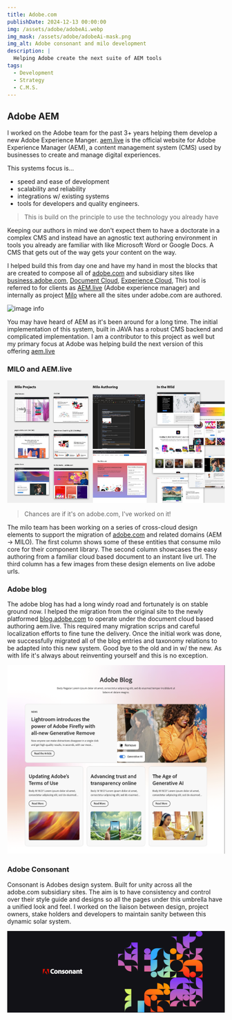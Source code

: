 ```yaml
---
title: Adobe.com
publishDate: 2024-12-13 00:00:00
img: /assets/adobe/adobeAi.webp
img_mask: /assets/adobe/adobeAi-mask.png
img_alt: Adobe consonant and milo development
description: |
  Helping Adobe create the next suite of AEM tools
tags:
  - Development
  - Strategy
  - C.M.S.
---
```


## Adobe AEM
I worked on the Adobe team for the past 3+ years helping them develop a new Adobe Experience Manger. [aem.live](https://www.aem.live/) is the official website for Adobe Experience Manager (AEM), a content management system (CMS) used by businesses to create and manage digital experiences. 

This systems focus is...
 - speed and ease of development
 - scalability and reliability
 - integrations w/ existing systems
 - tools for developers and quality engineers. 

> This is build on the principle to use the technology you already have

Keeping our authors in mind we don't expect them to have a doctorate in a complex CMS and instead have an agnostic text authoring environment in tools you already are familiar with like Microsoft Word or Google Docs. A CMS that gets out of the way gets your content on the way.

I helped build this from day one and have my hand in most the blocks that are created to compose all of [adobe.com](https://www.adobe.com/) and subsidiary sites like [business.adobe.com](https://business.adobe.com/), [Document Cloud](https://www.adobe.com/acrobat/business.html), [Experience Cloud](https://business.adobe.com/products/adobe-experience-cloud-products.html),  This tool is referred to for clients as [AEM.live](https://www.aem.live/) (Adobe experience manager) and internally as project [Milo](https://milo.adobe.com/) where all the sites under adobe.com are authored. 


![image info](/public/assets/adobe/adobecom.png)

You may have heard of AEM as it's been around for a long time. The initial implementation of this system, built in JAVA has a robust CMS backend and complicated implementation. I am a contributor to this project as well but my primary focus at Adobe was helping build the next version of this offering [aem.live](https://www.aem.live/)

### MILO and AEM.live

![image info](/public/assets/adobe/adobe-examples.png)

> Chances are if it's on adobe.com, I've worked on it!

The milo team has been working on a series of cross-cloud design elements to support the migration of [adobe.com](https://www.adobe.com/) and related domains (AEM -> MILO). The first column shows some of these entities that consume milo core for their component library. The second column showcases the easy authoring from a familiar cloud based document to an instant live url. The third column has a few images from these design elements on live adobe urls.

### Adobe blog
The adobe blog has had a long windy road and fortunately is on stable ground now. I helped the migration from the original site to the newly platformed <a href="https://blog.adobe.com/" target="_blank">blog.adobe.com</a> to operate under the document cloud based authoring aem.live. This required many migration scrips and careful localization efforts to fine tune the delivery. Once the initial work was done, we successfully migrated all of the blog entries and taxonomy relations to be adapted into this new system. Good bye to the old and in w/ the new. As with life it's always about reinventing yourself and this is no exception. 

![image info](/public/assets/adobe/adobe-blog.png)

### Adobe Consonant
Consonant is Adobes design system. Built for unity across all the adobe.com subsidiary sites. The aim is to have consistency and control over their style guide and designs so all the pages under this umbrella have a unified look and feel. I worked on the liaison between design, project owners, stake holders and developers to maintain sanity between this dynamic solar system. 

![image info](/public/assets/adobe/adobe-consonant.png)
